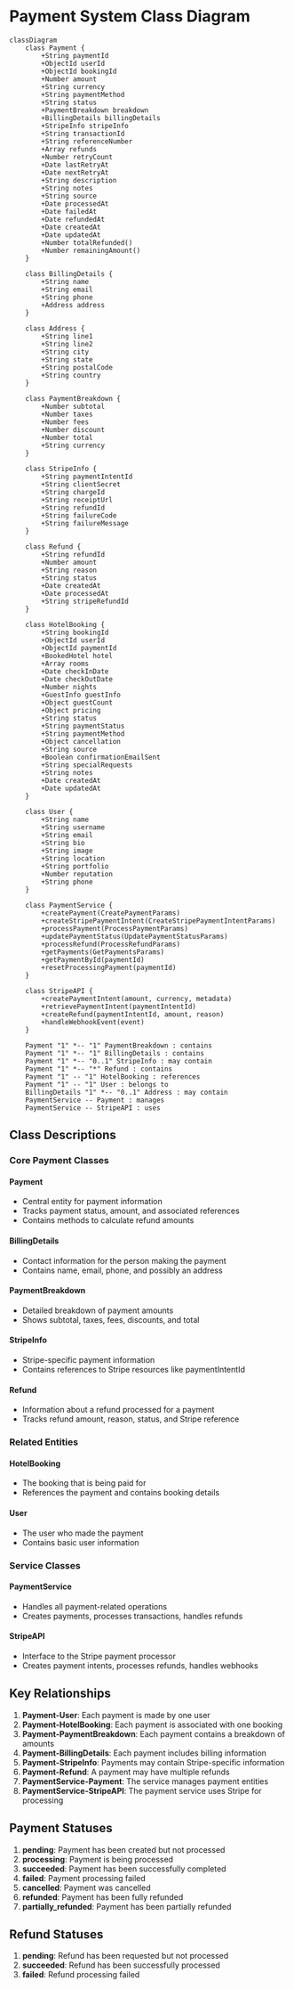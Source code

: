 # Payment System Class Diagram

```mermaid
classDiagram
    class Payment {
        +String paymentId
        +ObjectId userId
        +ObjectId bookingId
        +Number amount
        +String currency
        +String paymentMethod
        +String status
        +PaymentBreakdown breakdown
        +BillingDetails billingDetails
        +StripeInfo stripeInfo
        +String transactionId
        +String referenceNumber
        +Array refunds
        +Number retryCount
        +Date lastRetryAt
        +Date nextRetryAt
        +String description
        +String notes
        +String source
        +Date processedAt
        +Date failedAt
        +Date refundedAt
        +Date createdAt
        +Date updatedAt
        +Number totalRefunded()
        +Number remainingAmount()
    }

    class BillingDetails {
        +String name
        +String email
        +String phone
        +Address address
    }

    class Address {
        +String line1
        +String line2
        +String city
        +String state
        +String postalCode
        +String country
    }

    class PaymentBreakdown {
        +Number subtotal
        +Number taxes
        +Number fees
        +Number discount
        +Number total
        +String currency
    }

    class StripeInfo {
        +String paymentIntentId
        +String clientSecret
        +String chargeId
        +String receiptUrl
        +String refundId
        +String failureCode
        +String failureMessage
    }

    class Refund {
        +String refundId
        +Number amount
        +String reason
        +String status
        +Date createdAt
        +Date processedAt
        +String stripeRefundId
    }

    class HotelBooking {
        +String bookingId
        +ObjectId userId
        +ObjectId paymentId
        +BookedHotel hotel
        +Array rooms
        +Date checkInDate
        +Date checkOutDate
        +Number nights
        +GuestInfo guestInfo
        +Object guestCount
        +Object pricing
        +String status
        +String paymentStatus
        +String paymentMethod
        +Object cancellation
        +String source
        +Boolean confirmationEmailSent
        +String specialRequests
        +String notes
        +Date createdAt
        +Date updatedAt
    }

    class User {
        +String name
        +String username
        +String email
        +String bio
        +String image
        +String location
        +String portfolio
        +Number reputation
        +String phone
    }

    class PaymentService {
        +createPayment(CreatePaymentParams)
        +createStripePaymentIntent(CreateStripePaymentIntentParams)
        +processPayment(ProcessPaymentParams)
        +updatePaymentStatus(UpdatePaymentStatusParams)
        +processRefund(ProcessRefundParams)
        +getPayments(GetPaymentsParams)
        +getPaymentById(paymentId)
        +resetProcessingPayment(paymentId)
    }

    class StripeAPI {
        +createPaymentIntent(amount, currency, metadata)
        +retrievePaymentIntent(paymentIntentId)
        +createRefund(paymentIntentId, amount, reason)
        +handleWebhookEvent(event)
    }

    Payment "1" *-- "1" PaymentBreakdown : contains
    Payment "1" *-- "1" BillingDetails : contains
    Payment "1" *-- "0..1" StripeInfo : may contain
    Payment "1" *-- "*" Refund : contains
    Payment "1" -- "1" HotelBooking : references
    Payment "1" -- "1" User : belongs to
    BillingDetails "1" *-- "0..1" Address : may contain
    PaymentService -- Payment : manages
    PaymentService -- StripeAPI : uses
```

## Class Descriptions

### Core Payment Classes

#### Payment

- Central entity for payment information
- Tracks payment status, amount, and associated references
- Contains methods to calculate refund amounts

#### BillingDetails

- Contact information for the person making the payment
- Contains name, email, phone, and possibly an address

#### PaymentBreakdown

- Detailed breakdown of payment amounts
- Shows subtotal, taxes, fees, discounts, and total

#### StripeInfo

- Stripe-specific payment information
- Contains references to Stripe resources like paymentIntentId

#### Refund

- Information about a refund processed for a payment
- Tracks refund amount, reason, status, and Stripe reference

### Related Entities

#### HotelBooking

- The booking that is being paid for
- References the payment and contains booking details

#### User

- The user who made the payment
- Contains basic user information

### Service Classes

#### PaymentService

- Handles all payment-related operations
- Creates payments, processes transactions, handles refunds

#### StripeAPI

- Interface to the Stripe payment processor
- Creates payment intents, processes refunds, handles webhooks

## Key Relationships

1. **Payment-User**: Each payment is made by one user
2. **Payment-HotelBooking**: Each payment is associated with one booking
3. **Payment-PaymentBreakdown**: Each payment contains a breakdown of amounts
4. **Payment-BillingDetails**: Each payment includes billing information
5. **Payment-StripeInfo**: Payments may contain Stripe-specific information
6. **Payment-Refund**: A payment may have multiple refunds
7. **PaymentService-Payment**: The service manages payment entities
8. **PaymentService-StripeAPI**: The payment service uses Stripe for processing

## Payment Statuses

1. **pending**: Payment has been created but not processed
2. **processing**: Payment is being processed
3. **succeeded**: Payment has been successfully completed
4. **failed**: Payment processing failed
5. **cancelled**: Payment was cancelled
6. **refunded**: Payment has been fully refunded
7. **partially_refunded**: Payment has been partially refunded

## Refund Statuses

1. **pending**: Refund has been requested but not processed
2. **succeeded**: Refund has been successfully processed
3. **failed**: Refund processing failed
